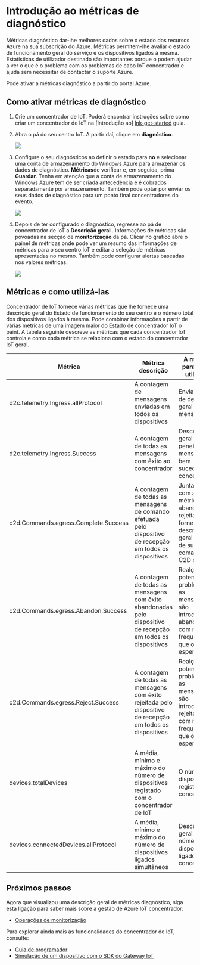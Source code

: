<properties
 pageTitle="Métricas IoT concentrador de diagnóstico"
 description="Uma descrição geral de métricas de Azure IoT concentrador, permitindo aos utilizadores avaliar o estado de funcionamento geral do seu recurso"
 services="iot-hub"
 documentationCenter=""
 authors="nberdy"
 manager="timlt"
 editor=""/>

<tags
 ms.service="iot-hub"
 ms.devlang="na"
 ms.topic="article"
 ms.tgt_pltfrm="na"
 ms.workload="na"
 ms.date="08/11/2016"
 ms.author="nberdy"/>

# <a name="introduction-to-diagnostic-metrics"></a>Introdução ao métricas de diagnóstico

Métricas diagnóstico dar-lhe melhores dados sobre o estado dos recursos Azure na sua subscrição do Azure. Métricas permitem-lhe avaliar o estado de funcionamento geral do serviço e os dispositivos ligados à mesma. Estatísticas de utilizador destinado são importantes porque o podem ajudar a ver o que é o problema com os problemas de cabo IoT concentrador e ajuda sem necessitar de contactar o suporte Azure.

Pode ativar a métricas diagnóstico a partir do portal Azure.

## <a name="how-to-enable-diagnostic-metrics"></a>Como ativar métricas de diagnóstico

1. Crie um concentrador de IoT. Poderá encontrar instruções sobre como criar um concentrador de IoT na [Introdução ao] [ lnk-get-started] guia.

2. Abra o pá do seu centro IoT. A partir daí, clique em **diagnóstico**.

    ![][1]

3. Configure o seu diagnósticos ao definir o estado para **no** e selecionar uma conta de armazenamento do Windows Azure para armazenar os dados de diagnóstico. **Métricas**de verificar e, em seguida, prima **Guardar**. Tenha em atenção que a conta de armazenamento do Windows Azure tem de ser criada antecedência e é cobrados separadamente por armazenamento. Também pode optar por enviar os seus dados de diagnóstico para um ponto final concentradores do evento.

    ![][2]

4. Depois de ter configurado o diagnóstico, regresse ao pá de concentrador de IoT a **Descrição geral** . Informações de métricas são povoadas na secção de **monitorização** da pá. Clicar no gráfico abre o painel de métricas onde pode ver um resumo das informações de métricas para o seu centro IoT e editar a seleção de métricas apresentadas no mesmo. Também pode configurar alertas baseadas nos valores métricas.

    ![][3]

## <a name="metrics-and-how-to-use-them"></a>Métricas e como utilizá-las

Concentrador de IoT fornece várias métricas que lhe fornece uma descrição geral do Estado de funcionamento do seu centro e o número total dos dispositivos ligados à mesma. Pode combinar informações a partir de várias métricas de uma imagem maior do Estado de concentrador IoT o paint. A tabela seguinte descreve as métricas que cada concentrador IoT controla e como cada métrica se relaciona com o estado do concentrador IoT geral.

| Métrica | Métrica descrição | A métrica para que é utilizada |
| ---- | ---- | ---- |
| d2c.telemetry.Ingress.allProtocol | A contagem de mensagens enviadas em todos os dispositivos | Envia dados de descrição geral sobre a mensagem |
| d2c.telemetry.Ingress.Success | A contagem de todas as mensagens com êxito ao concentrador | Descrição geral de penetração mensagem bem sucedido, no concentrador |
| c2d.Commands.egress.Complete.Success | A contagem de todas as mensagens de comando efetuada pelo dispositivo de recepção em todos os dispositivos | Juntamente com as métricas no abandon e rejeitar, fornece uma descrição geral da taxa de sucesso comando C2D global |
| c2d.Commands.egress.Abandon.Success | A contagem de todas as mensagens com êxito abandonadas pelo dispositivo de recepção em todos os dispositivos | Realça potenciais problemas se as mensagens são introdução abandonadas com mais frequência que o esperado |
| c2d.Commands.egress.Reject.Success | A contagem de todas as mensagens com êxito rejeitada pelo dispositivo de recepção em todos os dispositivos | Realça potenciais problemas se as mensagens são introdução rejeitadas com mais frequência que o esperado |
| devices.totalDevices | A média, mínimo e máximo do número de dispositivos registado com o concentrador de IoT | O número de dispositivos registados ao concentrador |
| devices.connectedDevices.allProtocol | A média, mínimo e máximo do número de dispositivos ligados simultâneos | Descrição geral do número de dispositivos ligados à concentrador |

## <a name="next-steps"></a>Próximos passos

Agora que visualizou uma descrição geral de métricas diagnóstico, siga esta ligação para saber mais sobre a gestão de Azure IoT concentrador:

- [Operações de monitorização][lnk-monitor]

Para explorar ainda mais as funcionalidades do concentrador de IoT, consulte:

- [Guia de programador][lnk-devguide]
- [Simulação de um dispositivo com o SDK do Gateway IoT][lnk-gateway]

<!-- Links and images -->
[1]: media/iot-hub-metrics/enable-metrics-1.png
[2]: media/iot-hub-metrics/enable-metrics-2.png
[3]: media/iot-hub-metrics/enable-metrics-3.png

[lnk-get-started]: iot-hub-csharp-csharp-getstarted.md
[lnk-operations-monitoring]: iot-hub-operations-monitoring.md
[lnk-scaling]: iot-hub-scaling.md
[lnk-dr]: iot-hub-ha-dr.md

[lnk-monitor]: iot-hub-operations-monitoring.md

[lnk-devguide]: iot-hub-devguide.md
[lnk-gateway]: iot-hub-linux-gateway-sdk-simulated-device.md
